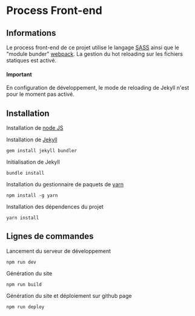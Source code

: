 # Process Front-end

## Informations

Le process front-end de ce projet utilise le langage [SASS](http://sass-lang.com/) ainsi que le "module bunder" [webpack](https://webpack.github.io/).
La gestion du hot reloading sur les fichiers statiques est activé.

#### Important
En configuration de développement, le mode de reloading de Jekyll n'est pour le moment pas activé.

## Installation

Installation de [node JS](https://nodejs.org/en/download/current/)

Installation de [Jekyll](http://jekyllrb.com/)

```
gem install jekyll bundler
```

Initialisation de Jekyll

```
bundle install
```

Installation du gestionnaire de paquets de [yarn](https://yarnpkg.com/)

```
npm install -g yarn
```

Installation des dépendences du projet

```
yarn install
```

## Lignes de commandes

Lancement du serveur de développement

```
npm run dev
```

Génération du site

```
npm run build
```

Génération du site et déploiement sur github page

```
npm run deploy
```
